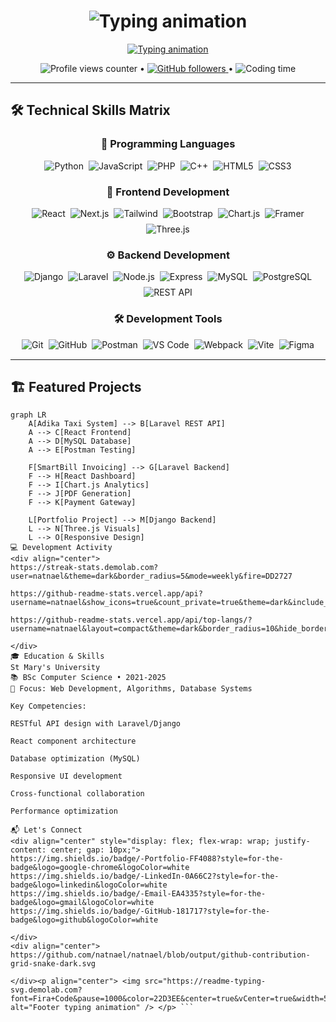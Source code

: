 
<h1 align="center">
  <img src="https://readme-typing-svg.demolab.com?font=Fira+Code&pause=1000&color=22D3EE&center=true&vCenter=true&width=435&lines=Hi+there+%F0%9F%91%8B+I'm+Natnael;Full-stack+Developer+%E2%9A%99%EF%B8%8F;Laravel+%26+Django+Specialist;UI%2FUX+Craftsman+%F0%9F%8E%A8" alt="Typing animation" />
</h1>

<div align="center">
  <a href="https://git.io/typing-svg">
    <img src="https://readme-typing-svg.demolab.com?font=Fira+Code&duration=3000&pause=1000&color=22D3EE&center=true&vCenter=true&width=600&lines=Building+scalable+web+applications;From+backend+APIs+to+pixel-perfect+UIs;Clean+code+%26+secure+systems" alt="Typing animation" />
  </a>
</div>

<p align="center">
  <img src="https://komarev.com/ghpvc/?username=natnael&label=Profile+Views&color=0e75b6&style=flat" alt="Profile views counter" /> 
  • <a href="https://github.com/natnael?tab=followers">
    <img src="https://img.shields.io/github/followers/natnael?label=Followers&style=social" alt="GitHub followers">
  </a>
  • <img src="https://wakatime.com/badge/user/yourusername.svg" alt="Coding time" />
</p>

---

## 🛠️ Technical Skills Matrix

<div align="center">

### 🌟 Programming Languages
<div style="display: flex; flex-wrap: wrap; justify-content: center; gap: 8px; margin: 15px 0;">
  <img src="https://img.shields.io/badge/Python-3776AB?style=for-the-badge&logo=python&logoColor=white" alt="Python">
  <img src="https://img.shields.io/badge/JavaScript-F7DF1E?style=for-the-badge&logo=javascript&logoColor=black" alt="JavaScript">
  <img src="https://img.shields.io/badge/PHP-777BB4?style=for-the-badge&logo=php&logoColor=white" alt="PHP">
  <img src="https://img.shields.io/badge/C%2B%2B-00599C?style=for-the-badge&logo=c%2B%2B&logoColor=white" alt="C++">
  <img src="https://img.shields.io/badge/HTML5-E34F26?style=for-the-badge&logo=html5&logoColor=white" alt="HTML5">
  <img src="https://img.shields.io/badge/CSS3-1572B6?style=for-the-badge&logo=css3&logoColor=white" alt="CSS3">
</div>

### 🎨 Frontend Development
<div style="display: flex; flex-wrap: wrap; justify-content: center; gap: 8px; margin: 15px 0;">
  <img src="https://img.shields.io/badge/React-20232A?style=for-the-badge&logo=react&logoColor=61DAFB" alt="React">
  <img src="https://img.shields.io/badge/Next.js-000000?style=for-the-badge&logo=nextdotjs&logoColor=white" alt="Next.js">
  <img src="https://img.shields.io/badge/Tailwind_CSS-38B2AC?style=for-the-badge&logo=tailwind-css&logoColor=white" alt="Tailwind">
  <img src="https://img.shields.io/badge/Bootstrap-563D7C?style=for-the-badge&logo=bootstrap&logoColor=white" alt="Bootstrap">
  <img src="https://img.shields.io/badge/Chart.js-FF6384?style=for-the-badge&logo=chartdotjs&logoColor=white" alt="Chart.js">
  <img src="https://img.shields.io/badge/Framer-0055FF?style=for-the-badge&logo=framer&logoColor=white" alt="Framer">
  <img src="https://img.shields.io/badge/Three.js-000000?style=for-the-badge&logo=three.js&logoColor=white" alt="Three.js">
</div>

### ⚙️ Backend Development
<div style="display: flex; flex-wrap: wrap; justify-content: center; gap: 8px; margin: 15px 0;">
  <img src="https://img.shields.io/badge/Django-092E20?style=for-the-badge&logo=django&logoColor=white" alt="Django">
  <img src="https://img.shields.io/badge/Laravel-FF2D20?style=for-the-badge&logo=laravel&logoColor=white" alt="Laravel">
  <img src="https://img.shields.io/badge/Node.js-339933?style=for-the-badge&logo=nodedotjs&logoColor=white" alt="Node.js">
  <img src="https://img.shields.io/badge/Express.js-000000?style=for-the-badge&logo=express&logoColor=white" alt="Express">
  <img src="https://img.shields.io/badge/MySQL-4479A1?style=for-the-badge&logo=mysql&logoColor=white" alt="MySQL">
  <img src="https://img.shields.io/badge/PostgreSQL-4169E1?style=for-the-badge&logo=postgresql&logoColor=white" alt="PostgreSQL">
  <img src="https://img.shields.io/badge/REST_API-FF6C37?style=for-the-badge&logo=postman&logoColor=white" alt="REST API">
</div>

### 🛠️ Development Tools
<div style="display: flex; flex-wrap: wrap; justify-content: center; gap: 8px; margin: 15px 0;">
  <img src="https://img.shields.io/badge/Git-F05032?style=for-the-badge&logo=git&logoColor=white" alt="Git">
  <img src="https://img.shields.io/badge/GitHub-181717?style=for-the-badge&logo=github&logoColor=white" alt="GitHub">
  <img src="https://img.shields.io/badge/Postman-FF6C37?style=for-the-badge&logo=postman&logoColor=white" alt="Postman">
  <img src="https://img.shields.io/badge/Visual_Studio_Code-007ACC?style=for-the-badge&logo=visual-studio-code&logoColor=white" alt="VS Code">
  <img src="https://img.shields.io/badge/Webpack-8DD6F9?style=for-the-badge&logo=webpack&logoColor=black" alt="Webpack">
  <img src="https://img.shields.io/badge/Vite-646CFF?style=for-the-badge&logo=vite&logoColor=white" alt="Vite">
  <img src="https://img.shields.io/badge/Figma-F24E1E?style=for-the-badge&logo=figma&logoColor=white" alt="Figma">
</div>

</div>

---

## 🏗️ Featured Projects

```mermaid
graph LR
    A[Adika Taxi System] --> B[Laravel REST API]
    A --> C[React Frontend]
    A --> D[MySQL Database]
    A --> E[Postman Testing]
    
    F[SmartBill Invoicing] --> G[Laravel Backend]
    F --> H[React Dashboard]
    F --> I[Chart.js Analytics]
    F --> J[PDF Generation]
    F --> K[Payment Gateway]
    
    L[Portfolio Project] --> M[Django Backend]
    L --> N[Three.js Visuals]
    L --> O[Responsive Design]
💻 Development Activity
<div align="center">
https://streak-stats.demolab.com?user=natnael&theme=dark&border_radius=5&mode=weekly&fire=DD2727

https://github-readme-stats.vercel.app/api?username=natnael&show_icons=true&count_private=true&theme=dark&include_all_commits=true&border_radius=10&hide_border=true&bg_color=0D1117

https://github-readme-stats.vercel.app/api/top-langs/?username=natnael&layout=compact&theme=dark&border_radius=10&hide_border=true&bg_color=0D1117&langs_count=8

</div>
🎓 Education & Skills
St Mary's University
📚 BSc Computer Science • 2021-2025
📖 Focus: Web Development, Algorithms, Database Systems

Key Competencies:

RESTful API design with Laravel/Django

React component architecture

Database optimization (MySQL)

Responsive UI development

Cross-functional collaboration

Performance optimization

📬 Let's Connect
<div align="center" style="display: flex; flex-wrap: wrap; justify-content: center; gap: 10px;">
https://img.shields.io/badge/-Portfolio-FF4088?style=for-the-badge&logo=google-chrome&logoColor=white
https://img.shields.io/badge/-LinkedIn-0A66C2?style=for-the-badge&logo=linkedin&logoColor=white
https://img.shields.io/badge/-Email-EA4335?style=for-the-badge&logo=gmail&logoColor=white
https://img.shields.io/badge/-GitHub-181717?style=for-the-badge&logo=github&logoColor=white

</div>
<div align="center">
https://github.com/natnael/natnael/blob/output/github-contribution-grid-snake-dark.svg

</div><p align="center"> <img src="https://readme-typing-svg.demolab.com?font=Fira+Code&pause=1000&color=22D3EE&center=true&vCenter=true&width=500&lines=Ready+to+build+something+amazing%3F;Let's+connect+and+collaborate%21;Turning+ideas+into+functional+reality" alt="Footer typing animation" /> </p> ```
